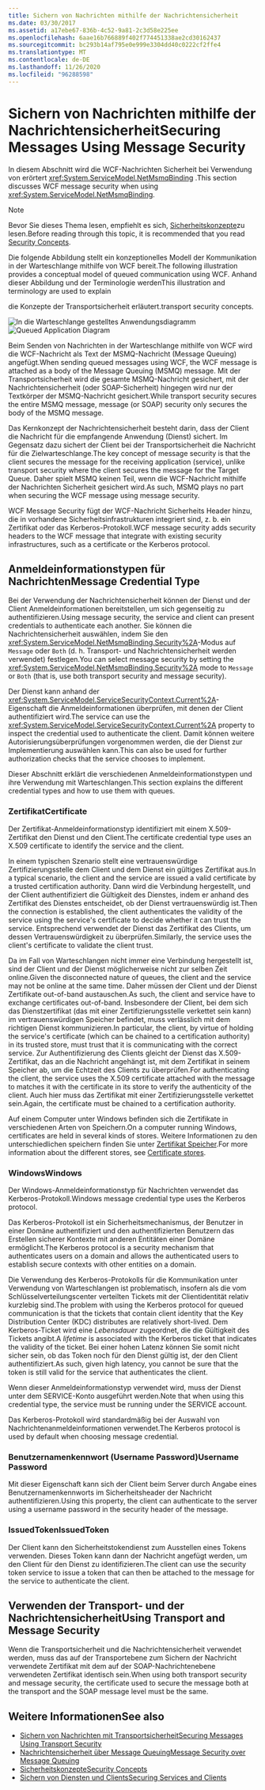 ```yaml
---
title: Sichern von Nachrichten mithilfe der Nachrichtensicherheit
ms.date: 03/30/2017
ms.assetid: a17ebe67-836b-4c52-9a81-2c3d58e225ee
ms.openlocfilehash: 6aae16b766889f402f774451338ae2cd30162437
ms.sourcegitcommit: bc293b14af795e0e999e3304dd40c0222cf2ffe4
ms.translationtype: MT
ms.contentlocale: de-DE
ms.lasthandoff: 11/26/2020
ms.locfileid: "96288598"
---
```

# <a name="securing-messages-using-message-security"></a><span data-ttu-id="ad0c2-102">Sichern von Nachrichten mithilfe der Nachrichtensicherheit</span><span class="sxs-lookup"><span data-stu-id="ad0c2-102">Securing Messages Using Message Security</span></span>

<span data-ttu-id="ad0c2-103">In diesem Abschnitt wird die WCF-Nachrichten Sicherheit bei Verwendung von erörtert <xref:System.ServiceModel.NetMsmqBinding> .</span><span class="sxs-lookup"><span data-stu-id="ad0c2-103">This section discusses WCF message security when using <xref:System.ServiceModel.NetMsmqBinding>.</span></span>  
  
> [!NOTE]
> <span data-ttu-id="ad0c2-104">Bevor Sie dieses Thema lesen, empfiehlt es sich, [Sicherheitskonzepte](security-concepts.md)zu lesen.</span><span class="sxs-lookup"><span data-stu-id="ad0c2-104">Before reading through this topic, it is recommended that you read [Security Concepts](security-concepts.md).</span></span>  
  
 <span data-ttu-id="ad0c2-105">Die folgende Abbildung stellt ein konzeptionelles Modell der Kommunikation in der Warteschlange mithilfe von WCF bereit.</span><span class="sxs-lookup"><span data-stu-id="ad0c2-105">The following illustration provides a conceptual model of queued communication using WCF.</span></span> <span data-ttu-id="ad0c2-106">Anhand dieser Abbildung und der Terminologie werden</span><span class="sxs-lookup"><span data-stu-id="ad0c2-106">This illustration and terminology are used to explain</span></span>  
  
 <span data-ttu-id="ad0c2-107">die Konzepte der Transportsicherheit erläutert.</span><span class="sxs-lookup"><span data-stu-id="ad0c2-107">transport security concepts.</span></span>  
  
 <span data-ttu-id="ad0c2-108">![In die Warteschlange gestelltes Anwendungsdiagramm](media/distributed-queue-figure.jpg "Verteilte Warteschlangen (Abbildung)")</span><span class="sxs-lookup"><span data-stu-id="ad0c2-108">![Queued Application Diagram](media/distributed-queue-figure.jpg "Distributed-Queue-Figure")</span></span>  
  
 <span data-ttu-id="ad0c2-109">Beim Senden von Nachrichten in der Warteschlange mithilfe von WCF wird die WCF-Nachricht als Text der MSMQ-Nachricht (Message Queuing) angefügt.</span><span class="sxs-lookup"><span data-stu-id="ad0c2-109">When sending queued messages using WCF, the WCF message is attached as a body of the Message Queuing (MSMQ) message.</span></span> <span data-ttu-id="ad0c2-110">Mit der Transportsicherheit wird die gesamte MSMQ-Nachricht gesichert, mit der Nachrichtensicherheit (oder SOAP-Sicherheit) hingegen wird nur der Textkörper der MSMQ-Nachricht gesichert.</span><span class="sxs-lookup"><span data-stu-id="ad0c2-110">While transport security secures the entire MSMQ message, message (or SOAP) security only secures the body of the MSMQ message.</span></span>  
  
 <span data-ttu-id="ad0c2-111">Das Kernkonzept der Nachrichtensicherheit besteht darin, dass der Client die Nachricht für die empfangende Anwendung (Dienst) sichert. Im Gegensatz dazu sichert der Client bei der Transportsicherheit die Nachricht für die Zielwarteschlange.</span><span class="sxs-lookup"><span data-stu-id="ad0c2-111">The key concept of message security is that the client secures the message for the receiving application (service), unlike transport security where the client secures the message for the Target Queue.</span></span> <span data-ttu-id="ad0c2-112">Daher spielt MSMQ keinen Teil, wenn die WCF-Nachricht mithilfe der Nachrichten Sicherheit gesichert wird.</span><span class="sxs-lookup"><span data-stu-id="ad0c2-112">As such, MSMQ plays no part when securing the WCF message using message security.</span></span>  
  
 <span data-ttu-id="ad0c2-113">WCF Message Security fügt der WCF-Nachricht Sicherheits Header hinzu, die in vorhandene Sicherheitsinfrastrukturen integriert sind, z. b. ein Zertifikat oder das Kerberos-Protokoll.</span><span class="sxs-lookup"><span data-stu-id="ad0c2-113">WCF message security adds security headers to the WCF message that integrate with existing security infrastructures, such as a certificate or the Kerberos protocol.</span></span>  
  
## <a name="message-credential-type"></a><span data-ttu-id="ad0c2-114">Anmeldeinformationstypen für Nachrichten</span><span class="sxs-lookup"><span data-stu-id="ad0c2-114">Message Credential Type</span></span>  

 <span data-ttu-id="ad0c2-115">Bei der Verwendung der Nachrichtensicherheit können der Dienst und der Client Anmeldeinformationen bereitstellen, um sich gegenseitig zu authentifizieren.</span><span class="sxs-lookup"><span data-stu-id="ad0c2-115">Using message security, the service and client can present credentials to authenticate each another.</span></span> <span data-ttu-id="ad0c2-116">Sie können die Nachrichtensicherheit auswählen, indem Sie den <xref:System.ServiceModel.NetMsmqBinding.Security%2A>-Modus auf `Message` oder `Both` (d. h. Transport- und Nachrichtensicherheit werden verwendet) festlegen.</span><span class="sxs-lookup"><span data-stu-id="ad0c2-116">You can select message security by setting the <xref:System.ServiceModel.NetMsmqBinding.Security%2A> mode to `Message` or `Both` (that is, use both transport security and message security).</span></span>  
  
 <span data-ttu-id="ad0c2-117">Der Dienst kann anhand der <xref:System.ServiceModel.ServiceSecurityContext.Current%2A>-Eigenschaft die Anmeldeinformationen überprüfen, mit denen der Client authentifiziert wird.</span><span class="sxs-lookup"><span data-stu-id="ad0c2-117">The service can use the <xref:System.ServiceModel.ServiceSecurityContext.Current%2A> property to inspect the credential used to authenticate the client.</span></span> <span data-ttu-id="ad0c2-118">Damit können weitere Autorisierungsüberprüfungen vorgenommen werden, die der Dienst zur Implementierung auswählen kann.</span><span class="sxs-lookup"><span data-stu-id="ad0c2-118">This can also be used for further authorization checks that the service chooses to implement.</span></span>  
  
 <span data-ttu-id="ad0c2-119">Dieser Abschnitt erklärt die verschiedenen Anmeldeinformationstypen und ihre Verwendung mit Warteschlangen.</span><span class="sxs-lookup"><span data-stu-id="ad0c2-119">This section explains the different credential types and how to use them with queues.</span></span>  
  
### <a name="certificate"></a><span data-ttu-id="ad0c2-120">Zertifikat</span><span class="sxs-lookup"><span data-stu-id="ad0c2-120">Certificate</span></span>  

 <span data-ttu-id="ad0c2-121">Der Zertifikat-Anmeldeinformationstyp identifiziert mit einem X.509-Zertifikat den Dienst und den Client.</span><span class="sxs-lookup"><span data-stu-id="ad0c2-121">The certificate credential type uses an X.509 certificate to identify the service and the client.</span></span>  
  
 <span data-ttu-id="ad0c2-122">In einem typischen Szenario stellt eine vertrauenswürdige Zertifizierungsstelle dem Client und dem Dienst ein gültiges Zertifikat aus.</span><span class="sxs-lookup"><span data-stu-id="ad0c2-122">In a typical scenario, the client and the service are issued a valid certificate by a trusted certification authority.</span></span> <span data-ttu-id="ad0c2-123">Dann wird die Verbindung hergestellt, und der Client authentifiziert die Gültigkeit des Dienstes, indem er anhand des Zertifikat des Dienstes entscheidet, ob der Dienst vertrauenswürdig ist.</span><span class="sxs-lookup"><span data-stu-id="ad0c2-123">Then the connection is established, the client authenticates the validity of the service using the service's certificate to decide whether it can trust the service.</span></span> <span data-ttu-id="ad0c2-124">Entsprechend verwendet der Dienst das Zertifikat des Clients, um dessen Vertrauenswürdigkeit zu überprüfen.</span><span class="sxs-lookup"><span data-stu-id="ad0c2-124">Similarly, the service uses the client's certificate to validate the client trust.</span></span>  
  
 <span data-ttu-id="ad0c2-125">Da im Fall von Warteschlangen nicht immer eine Verbindung hergestellt ist, sind der Client und der Dienst möglicherweise nicht zur selben Zeit online.</span><span class="sxs-lookup"><span data-stu-id="ad0c2-125">Given the disconnected nature of queues, the client and the service may not be online at the same time.</span></span> <span data-ttu-id="ad0c2-126">Daher müssen der Client und der Dienst Zertifikate out-of-band austauschen.</span><span class="sxs-lookup"><span data-stu-id="ad0c2-126">As such, the client and service have to exchange certificates out-of-band.</span></span> <span data-ttu-id="ad0c2-127">Insbesondere der Client, bei dem sich das Dienstzertifikat (das mit einer Zertifizierungsstelle verkettet sein kann) im vertrauenswürdigen Speicher befindet, muss verlässlich mit dem richtigen Dienst kommunizieren.</span><span class="sxs-lookup"><span data-stu-id="ad0c2-127">In particular, the client, by virtue of holding the service's certificate (which can be chained to a certification authority) in its trusted store, must trust that it is communicating with the correct service.</span></span> <span data-ttu-id="ad0c2-128">Zur Authentifizierung des Clients gleicht der Dienst das X.509-Zertifikat, das an die Nachricht angehängt ist, mit dem Zertifikat in seinem Speicher ab, um die Echtzeit des Clients zu überprüfen.</span><span class="sxs-lookup"><span data-stu-id="ad0c2-128">For authenticating the client, the service uses the X.509 certificate attached with the message to matches it with the certificate in its store to verify the authenticity of the client.</span></span> <span data-ttu-id="ad0c2-129">Auch hier muss das Zertifikat mit einer Zertifizierungsstelle verkettet sein.</span><span class="sxs-lookup"><span data-stu-id="ad0c2-129">Again, the certificate must be chained to a certification authority.</span></span>  
  
 <span data-ttu-id="ad0c2-130">Auf einem Computer unter Windows befinden sich die Zertifikate in verschiedenen Arten von Speichern.</span><span class="sxs-lookup"><span data-stu-id="ad0c2-130">On a computer running Windows, certificates are held in several kinds of stores.</span></span> <span data-ttu-id="ad0c2-131">Weitere Informationen zu den unterschiedlichen speichern finden Sie unter [Zertifikat Speicher](/previous-versions/windows/it-pro/windows-server-2003/cc757138(v=ws.10)).</span><span class="sxs-lookup"><span data-stu-id="ad0c2-131">For more information about the different stores, see [Certificate stores](/previous-versions/windows/it-pro/windows-server-2003/cc757138(v=ws.10)).</span></span>  
  
### <a name="windows"></a><span data-ttu-id="ad0c2-132">Windows</span><span class="sxs-lookup"><span data-stu-id="ad0c2-132">Windows</span></span>  

 <span data-ttu-id="ad0c2-133">Der Windows-Anmeldeinformationstyp für Nachrichten verwendet das Kerberos-Protokoll.</span><span class="sxs-lookup"><span data-stu-id="ad0c2-133">Windows message credential type uses the Kerberos protocol.</span></span>  
  
 <span data-ttu-id="ad0c2-134">Das Kerberos-Protokoll ist ein Sicherheitsmechanismus, der Benutzer in einer Domäne authentifiziert und den authentifizierten Benutzern das Erstellen sicherer Kontexte mit anderen Entitäten einer Domäne ermöglicht.</span><span class="sxs-lookup"><span data-stu-id="ad0c2-134">The Kerberos protocol is a security mechanism that authenticates users on a domain and allows the authenticated users to establish secure contexts with other entities on a domain.</span></span>  
  
 <span data-ttu-id="ad0c2-135">Die Verwendung des Kerberos-Protokolls für die Kommunikation unter Verwendung von Warteschlangen ist problematisch, insofern als die vom Schlüsselverteilungscenter verteilten Tickets mit der Clientidentität relativ kurzlebig sind.</span><span class="sxs-lookup"><span data-stu-id="ad0c2-135">The problem with using the Kerberos protocol for queued communication is that the tickets that contain client identity that the Key Distribution Center (KDC) distributes are relatively short-lived.</span></span> <span data-ttu-id="ad0c2-136">Dem Kerberos-Ticket wird eine *Lebensdauer* zugeordnet, die die Gültigkeit des Tickets angibt.</span><span class="sxs-lookup"><span data-stu-id="ad0c2-136">A *lifetime* is associated with the Kerberos ticket that indicates the validity of the ticket.</span></span> <span data-ttu-id="ad0c2-137">Bei einer hohen Latenz können Sie somit nicht sicher sein, ob das Token noch für den Dienst gültig ist, der den Client authentifiziert.</span><span class="sxs-lookup"><span data-stu-id="ad0c2-137">As such, given high latency, you cannot be sure that the token is still valid for the service that authenticates the client.</span></span>  
  
 <span data-ttu-id="ad0c2-138">Wenn dieser Anmeldeinformationstyp verwendet wird, muss der Dienst unter dem SERVICE-Konto ausgeführt werden.</span><span class="sxs-lookup"><span data-stu-id="ad0c2-138">Note that when using this credential type, the service must be running under the SERVICE account.</span></span>  
  
 <span data-ttu-id="ad0c2-139">Das Kerberos-Protokoll wird standardmäßig bei der Auswahl von Nachrichtenanmeldeinformationen verwendet.</span><span class="sxs-lookup"><span data-stu-id="ad0c2-139">The Kerberos protocol is used by default when choosing message credential.</span></span>
  
### <a name="username-password"></a><span data-ttu-id="ad0c2-140">Benutzernamenkennwort (Username Password)</span><span class="sxs-lookup"><span data-stu-id="ad0c2-140">Username Password</span></span>  

 <span data-ttu-id="ad0c2-141">Mit dieser Eigenschaft kann sich der Client beim Server durch Angabe eines Benutzernamenkennworts im Sicherheitsheader der Nachricht authentifizieren.</span><span class="sxs-lookup"><span data-stu-id="ad0c2-141">Using this property, the client can authenticate to the server using a username password in the security header of the message.</span></span>  
  
### <a name="issuedtoken"></a><span data-ttu-id="ad0c2-142">IssuedToken</span><span class="sxs-lookup"><span data-stu-id="ad0c2-142">IssuedToken</span></span>  

 <span data-ttu-id="ad0c2-143">Der Client kann den Sicherheitstokendienst zum Ausstellen eines Tokens verwenden. Dieses Token kann dann der Nachricht angefügt werden, um den Client für den Dienst zu identifizieren.</span><span class="sxs-lookup"><span data-stu-id="ad0c2-143">The client can use the security token service to issue a token that can then be attached to the message for the service to authenticate the client.</span></span>  
  
## <a name="using-transport-and-message-security"></a><span data-ttu-id="ad0c2-144">Verwenden der Transport- und der Nachrichtensicherheit</span><span class="sxs-lookup"><span data-stu-id="ad0c2-144">Using Transport and Message Security</span></span>  

 <span data-ttu-id="ad0c2-145">Wenn die Transportsicherheit und die Nachrichtensicherheit verwendet werden, muss das auf der Transportebene zum Sichern der Nachricht verwendete Zertifikat mit dem auf der SOAP-Nachrichtenebene verwendeten Zertifikat identisch sein.</span><span class="sxs-lookup"><span data-stu-id="ad0c2-145">When using both transport security and message security, the certificate used to secure the message both at the transport and the SOAP message level must be the same.</span></span>  
  
## <a name="see-also"></a><span data-ttu-id="ad0c2-146">Weitere Informationen</span><span class="sxs-lookup"><span data-stu-id="ad0c2-146">See also</span></span>

- [<span data-ttu-id="ad0c2-147">Sichern von Nachrichten mit Transportsicherheit</span><span class="sxs-lookup"><span data-stu-id="ad0c2-147">Securing Messages Using Transport Security</span></span>](securing-messages-using-transport-security.md)
- [<span data-ttu-id="ad0c2-148">Nachrichtensicherheit über Message Queuing</span><span class="sxs-lookup"><span data-stu-id="ad0c2-148">Message Security over Message Queuing</span></span>](../samples/message-security-over-message-queuing.md)
- [<span data-ttu-id="ad0c2-149">Sicherheitskonzepte</span><span class="sxs-lookup"><span data-stu-id="ad0c2-149">Security Concepts</span></span>](security-concepts.md)
- [<span data-ttu-id="ad0c2-150">Sichern von Diensten und Clients</span><span class="sxs-lookup"><span data-stu-id="ad0c2-150">Securing Services and Clients</span></span>](securing-services-and-clients.md)
